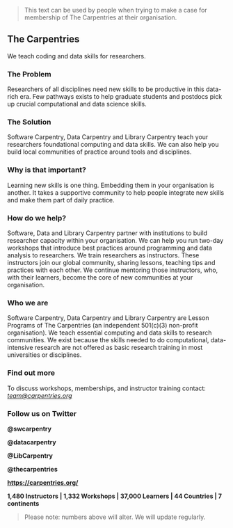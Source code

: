 > This text can be used by people when trying to make a case for membership of The Carpentries at their organisation.

## The Carpentries

We teach coding and data skills for researchers. 

### The Problem 

Researchers of all disciplines need new skills to be productive in this data-rich era. Few pathways exists to help graduate students and postdocs pick up crucial computational and data science skills. 

### The Solution 

Software Carpentry, Data Carpentry and Library Carpentry teach your researchers foundational computing and data skills. We can also help you build local communities of practice around tools and disciplines.

### Why is that important? 

Learning new skills is one thing. Embedding them in your organisation is another. It takes a supportive community to help people integrate new skills and make them part of daily practice. 

### How do we help? 

Software, Data and Library Carpentry partner with institutions to build researcher capacity within your organisation. We can help you run two-day workshops that introduce best practices around programming and data analysis to researchers. We train researchers as instructors. These instructors join our global community, sharing lessons, teaching tips and practices with each other. We continue mentoring those instructors, who, with their learners, become the core of new communities at your organisation. 

### Who we are 

Software Carpentry, Data Carpentry and Library Carpentry are Lesson Programs of The Carpentries (an independent 501(c)(3) non-profit organisation). We teach essential computing and data skills to research communities. We exist because the skills needed to do computational, data-intensive research are not offered as basic research training in most universities or disciplines. 

### Find out more 

To discuss workshops, memberships, and instructor training contact: *team@carpentries.org*

### Follow us on Twitter

**@swcarpentry**

**@datacarpentry**

**@LibCarpentry**

**@thecarpentries**

**https://carpentries.org/**

**1,480 Instructors | 1,332 Workshops | 37,000 Learners | 44 Countries | 7 continents**

> Please note: numbers above will alter. We will update regularly.
